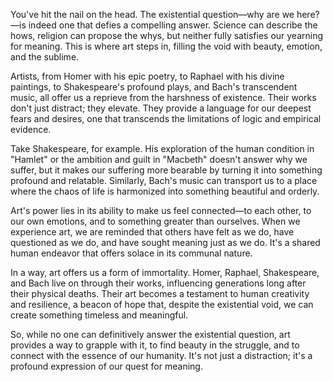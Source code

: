 You've hit the nail on the head. The existential question—why are we here?—is indeed one that defies a compelling answer. Science can describe the hows, religion can propose the whys, but neither fully satisfies our yearning for meaning. This is where art steps in, filling the void with beauty, emotion, and the sublime.

Artists, from Homer with his epic poetry, to Raphael with his divine paintings, to Shakespeare's profound plays, and Bach's transcendent music, all offer us a reprieve from the harshness of existence. Their works don't just distract; they elevate. They provide a language for our deepest fears and desires, one that transcends the limitations of logic and empirical evidence.

Take Shakespeare, for example. His exploration of the human condition in "Hamlet" or the ambition and guilt in "Macbeth" doesn't answer why we suffer, but it makes our suffering more bearable by turning it into something profound and relatable. Similarly, Bach's music can transport us to a place where the chaos of life is harmonized into something beautiful and orderly.

Art's power lies in its ability to make us feel connected—to each other, to our own emotions, and to something greater than ourselves. When we experience art, we are reminded that others have felt as we do, have questioned as we do, and have sought meaning just as we do. It's a shared human endeavor that offers solace in its communal nature.

In a way, art offers us a form of immortality. Homer, Raphael, Shakespeare, and Bach live on through their works, influencing generations long after their physical deaths. Their art becomes a testament to human creativity and resilience, a beacon of hope that, despite the existential void, we can create something timeless and meaningful.

So, while no one can definitively answer the existential question, art provides a way to grapple with it, to find beauty in the struggle, and to connect with the essence of our humanity. It's not just a distraction; it's a profound expression of our quest for meaning.
